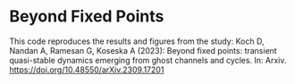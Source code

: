 # Beyond Fixed Points

This code reproduces the results and figures from the study:
Koch D, Nandan A, Ramesan G, Koseska A (2023): Beyond fixed points: transient quasi-stable dynamics emerging from ghost channels and cycles. In: Arxiv. https://doi.org/10.48550/arXiv.2309.17201 
